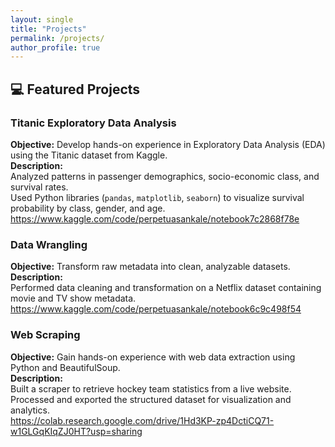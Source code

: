 ```yaml
---
layout: single
title: "Projects"
permalink: /projects/
author_profile: true
---
```


## 💻 Featured Projects

### Titanic Exploratory Data Analysis
**Objective:** Develop hands-on experience in Exploratory Data Analysis (EDA) using the Titanic dataset from Kaggle.  
**Description:**  
Analyzed patterns in passenger demographics, socio-economic class, and survival rates.  
Used Python libraries (`pandas`, `matplotlib`, `seaborn`) to visualize survival probability by class, gender, and age.  
https://www.kaggle.com/code/perpetuasankale/notebook7c2868f78e
### Data Wrangling
**Objective:** Transform raw metadata into clean, analyzable datasets.  
**Description:**  
Performed data cleaning and transformation on a Netflix dataset containing movie and TV show metadata.  
https://www.kaggle.com/code/perpetuasankale/notebook6c9c498f54
### Web Scraping 
**Objective:** Gain hands-on experience with web data extraction using Python and BeautifulSoup.  
**Description:**  
Built a scraper to retrieve hockey team statistics from a live website.  
Processed and exported the structured dataset for visualization and analytics.  
https://colab.research.google.com/drive/1Hd3KP-zp4DctiCQ71-w1GLGqKIqZJ0HT?usp=sharing
